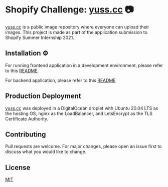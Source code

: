 # Shopify Challenge: [yuss.cc](https://yuss.cc) 📷

[yuss.cc](https://yuss.cc) is a public image repository where everyone can upload their images. This project is made as part of the application submission to Shopify Summer Internship 2021.

## Installation ⚙️

For running frontend application in a development environment, please refer to this [README](https://github.com/hongthang152/shopify-challenge-frontend/tree/2a0602d08bd1e421122eb5e46904fc1ffb3c0453). 

For backend application, please refer to this [README](https://github.com/hongthang152/shopify-challenge-backend/tree/17712c57439f122062dc2312a92366f78f6088a1)

## Production Deployment

[yuss.cc](https://yuss.cc) was deployed in a DigitalOcean droplet with Ubuntu 20.04 LTS as the hosting OS, nginx as the LoadBalancer, and LetsEncrypt as the TLS Certificate Authority. 

## Contributing
Pull requests are welcome. For major changes, please open an issue first to discuss what you would like to change.

## License
[MIT](https://choosealicense.com/licenses/mit/)
